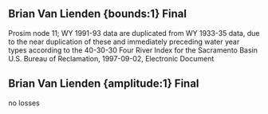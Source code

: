 ## Brian Van Lienden {bounds:1} Final
Prosim node 11; WY 1991-93 data are duplicated from WY 1933-35 data, due to the near duplication of these and immediately preceding water year types according to the 40-30-30 Four River Index for the Sacramento Basin
U.S. Bureau of Reclamation, 1997-09-02, Electronic Document

## Brian Van Lienden {amplitude:1} Final
no losses
